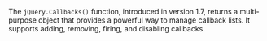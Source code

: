 The <code>jQuery.Callbacks()</code> function, introduced in version 1.7, returns a multi-purpose object that provides a powerful way to manage callback lists. It supports adding, removing, firing, and disabling callbacks.